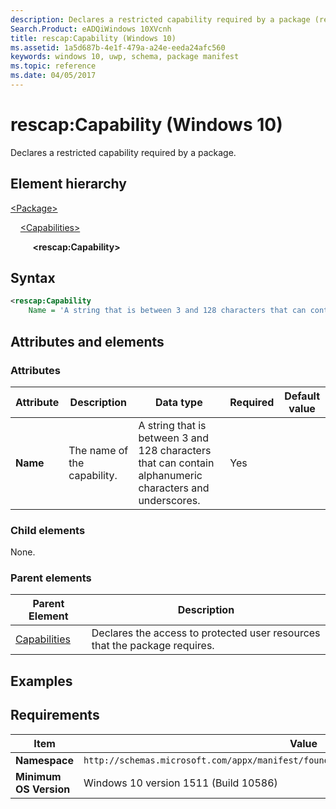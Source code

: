 ```yaml
---
description: Declares a restricted capability required by a package (rescap:Capability).
Search.Product: eADQiWindows 10XVcnh
title: rescap:Capability (Windows 10)
ms.assetid: 1a5d687b-4e1f-479a-a24e-eeda24afc560
keywords: windows 10, uwp, schema, package manifest
ms.topic: reference
ms.date: 04/05/2017
---
```


# rescap:Capability (Windows 10)

Declares a restricted capability required by a package.

## Element hierarchy

[\<Package\>](element-package.md)

&nbsp;&nbsp;&nbsp;&nbsp;[\<Capabilities\>](element-capabilities.md)

&nbsp;&nbsp;&nbsp;&nbsp; &nbsp;&nbsp;&nbsp;&nbsp;**\<rescap:Capability\>**

## Syntax

```xml
<rescap:Capability
    Name = 'A string that is between 3 and 128 characters that can contain alphanumeric characters and underscores.' />
```

## Attributes and elements

### Attributes

| Attribute | Description | Data type | Required | Default value |
|-|-|-|-|-|
| **Name** | The name of the capability. | A string that is between 3 and 128 characters that can contain alphanumeric characters and underscores. | Yes |  |

### Child elements

None.

### Parent elements

| Parent Element | Description |
|-|-|
| [Capabilities](element-capabilities.md) | Declares the access to protected user resources that the package requires. |

## Examples



## Requirements

| Item | Value |
|--|--|
| **Namespace** | `http://schemas.microsoft.com/appx/manifest/foundation/windows10/restrictedcapabilities` |
| **Minimum OS Version** | Windows 10 version 1511 (Build 10586) |
